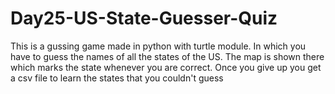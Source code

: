 # Day25-US-State-Guesser-Quiz
This is a gussing game made in python with turtle module. In which you have to guess the names of all the states of the US. The map is shown there which marks the state whenever you are correct. Once you give up you get a csv file to learn the states that you couldn't guess
